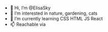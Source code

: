 - 👋 Hi, I’m @ElisaSky
- 👀 I’m interested in nature, gardening, cats
- 🌱 I’m currently learning CSS HTML JS React
- 📫 Reachable via

<!---
ElisaSky/ElisaSky is a ✨ special ✨ repository because its `README.md` (this file) appears on your GitHub profile.
You can click the Preview link to take a look at your changes.
--->
